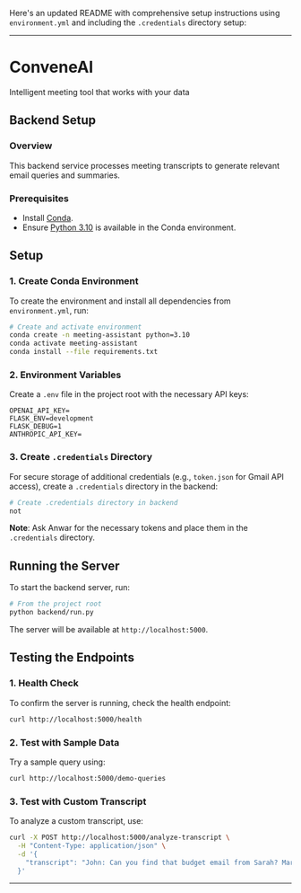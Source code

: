 Here's an updated README with comprehensive setup instructions using `environment.yml` and including the `.credentials` directory setup:

---

# ConveneAI  
Intelligent meeting tool that works with your data  

## Backend Setup

### Overview  
This backend service processes meeting transcripts to generate relevant email queries and summaries.

### Prerequisites

- Install [Conda](https://docs.conda.io/projects/conda/en/latest/user-guide/install/index.html).
- Ensure [Python 3.10](https://www.python.org/downloads/) is available in the Conda environment.

## Setup

### 1. Create Conda Environment

To create the environment and install all dependencies from `environment.yml`, run:

```bash
# Create and activate environment
conda create -n meeting-assistant python=3.10
conda activate meeting-assistant
conda install --file requirements.txt
```

### 2. Environment Variables

Create a `.env` file in the project root with the necessary API keys:

```env
OPENAI_API_KEY=
FLASK_ENV=development
FLASK_DEBUG=1
ANTHROPIC_API_KEY=
```

### 3. Create `.credentials` Directory

For secure storage of additional credentials (e.g., `token.json` for Gmail API access), create a `.credentials` directory in the backend:

```bash
# Create .credentials directory in backend
not
```

**Note**: Ask Anwar for the necessary tokens and place them in the `.credentials` directory.

## Running the Server

To start the backend server, run:

```bash
# From the project root
python backend/run.py
```

The server will be available at `http://localhost:5000`.

## Testing the Endpoints

### 1. Health Check

To confirm the server is running, check the health endpoint:

```bash
curl http://localhost:5000/health
```

### 2. Test with Sample Data

Try a sample query using:

```bash
curl http://localhost:5000/demo-queries
```

### 3. Test with Custom Transcript

To analyze a custom transcript, use:

```bash
curl -X POST http://localhost:5000/analyze-transcript \
  -H "Content-Type: application/json" \
  -d '{
    "transcript": "John: Can you find that budget email from Sarah? Mary: The one from last week with the Excel file?"
  }'
```

--- 

